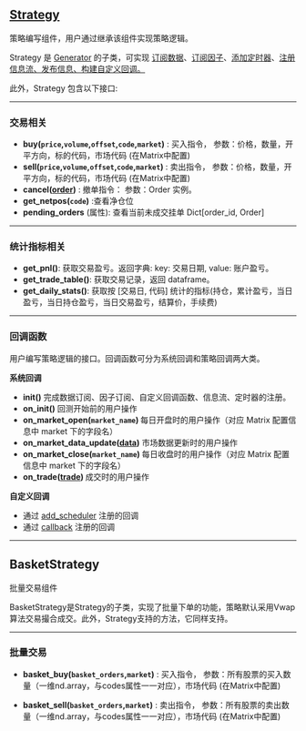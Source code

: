 ## [Strategy](docs/8_测例代码/策略服务-回测场景支持/因子选股)

策略编写组件，用户通过继承该组件实现策略逻辑。

Strategy 是 [Generator](3_接口说明/策略/generator.md) 的子类，可实现 [订阅数据](3_接口说明/策略/generator.md#subscribe_data)、[订阅因子](3_接口说明/策略/generator.md#subscribe)、[添加定时器](3_接口说明/策略/generator.md#add_scheduler)、[注册信息流、发布信息、构建自定义回调。](3_接口说明/策略/generator.md#generator-间的信息传递)

此外，Strategy 包含以下接口:

---
### 交易相关

- <b>buy(`price`,`volume`,`offset`,`code`,`market`)</b> : 买入指令， 参数：价格，数量，开平方向，标的代码，市场代码 (在Matrix中配置)
- <b>sell(`price`,`volume`,`offset`,`code`,`market`)</b> : 卖出指令， 参数：价格，数量，开平方向，标的代码，市场代码 (在Matrix中配置)
- <b>cancel([order](4_其他组件/market_components.md#order))</b> : 撤单指令： 参数：Order 实例。
- <b> get_netpos(`code`)</b> :查看净仓位
- <b> pending_orders</b> (属性):  查看当前未成交挂单 Dict[order_id, Order]


---
### 统计指标相关
- <b>get_pnl()</b>: 获取交易盈亏。返回字典: key: 交易日期, value: 账户盈亏。
- <b>get_trade_table()</b>: 获取交易记录，返回 dataframe。
- <b>get_daily_stats()</b>: 获取按 [交易日, 代码] 统计的指标(持仓，累计盈亏，当日盈亏，当日持仓盈亏，当日交易盈亏，结算价，手续费)


---
### 回调函数

用户编写策略逻辑的接口。回调函数可分为系统回调和策略回调两大类。

<b> 系统回调 </b>
- <b> init()</b>  完成数据订阅、因子订阅、自定义回调函数、信息流、定时器的注册。
- <b> on_init()</b>  回测开始前的用户操作
- <b> on_market_open(`market_name`)  </b>  每日开盘时的用户操作（对应 Matrix 配置信息中 market 下的字段名）
- <b> on_market_data_update([data]())</b>  市场数据更新时的用户操作
- <b> on_market_close(`market_name`) </b>  每日收盘时的用户操作（对应 Matrix 配置信息中 market 下的字段名）
- <b> on_trade([trade]()) </b> 成交时的用户操作

<b> 自定义回调 </b>
- 通过 [add_scheduler](3_接口说明/策略/generator.md#add_scheduler) 注册的回调
- 通过 [callback](3_接口说明/策略/generator.md#generator-间的信息传递) 注册的回调

---

## BasketStrategy

批量交易组件

BasketStrategy是Strategy的子类，实现了批量下单的功能，策略默认采用Vwap算法交易撮合成交。此外，Strategy支持的方法，它同样支持。

---
 ### 批量交易

- <b>basket_buy(`basket_orders`,`market`)</b> : 买入指令， 参数：所有股票的买入数量（一维nd.array，与codes属性一一对应），市场代码 (在Matrix中配置)

- <b>basket_sell(`basket_orders`,`market`)</b> : 卖出指令， 参数：所有股票的卖出数量（一维nd.array，与codes属性一一对应），市场代码 (在Matrix中配置)